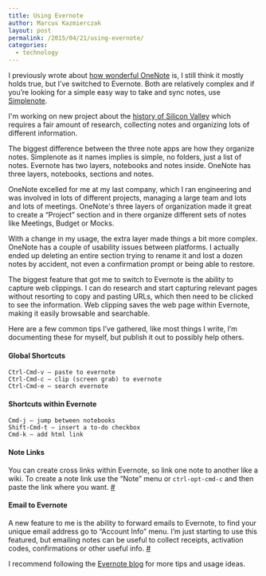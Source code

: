 ```yaml
---
title: Using Evernote
author: Marcus Kazmierczak
layout: post
permalink: /2015/04/21/using-evernote/
categories:
  - technology
---
```


I previously wrote about <a href="https://mkaz.com/2011/01/14/why-microsoft-onenote-kicks-so-much-note-taking-ass/">how wonderful OneNote</a> is, I still think it mostly holds true, but I’ve switched to Evernote. Both are relatively complex and if you’re looking for a simple easy way to take and sync notes, use <a href="http://simplenote.com/">Simplenote</a>.


I'm working on new project about the <a href="http://siliconvalley.town/">history of Silicon Valley</a> which requires a fair amount of research, collecting notes and organizing lots of different information.

The biggest difference between the three note apps are how they organize notes.  Simplenote as it names implies is simple, no folders, just a list of notes.  Evernote has two layers, notebooks and notes inside. OneNote has three layers, notebooks, sections and notes.

OneNote excelled for me at my last company, which I ran engineering and was involved in lots of different projects, managing a large team and lots and lots of meetings. OneNote's three layers of organization made it great to create a “Project” section and in there organize different sets of notes like Meetings, Budget or Mocks.

With a change in my usage, the extra layer made things a bit more complex.  OneNote has a couple of usability issues between platforms. I actually ended up deleting an entire section trying to rename it and lost a dozen notes by accident, not even a confirmation prompt or being able to restore.

The biggest feature that got me to switch to Evernote is the ability to capture web clippings. I can do research and start capturing relevant pages without resorting to copy and pasting URLs, which then need to be clicked to see the information. Web clipping saves the web page within Evernote, making it easily browsable and searchable.

Here are a few common tips I’ve gathered, like most things I write, I’m documenting these for myself, but publish it out to possibly help others.

#### Global Shortcuts

```
Ctrl-Cmd-v — paste to evernote
Ctrl-Cmd-c — clip (screen grab) to evernote
Ctrl-Cmd-e — search evernote
```

#### Shortcuts within Evernote

```
Cmd-j — jump between notebooks
Shift-Cmd-t — insert a to-do checkbox
Cmd-k — add html link
```

#### Note Links

You can create cross links within Evernote, so link one note to another like a wiki. To create a note link use the “Note” menu or `ctrl-opt-cmd-c` and then paste the link where you want. <a href="https://blog.evernote.com/blog/2011/10/21/did-you-know-note-links-and-how-to-use-them/">#</a>


#### Email to Evernote

A new feature to me is the ability to forward emails to Evernote, to find your unique email address go to “Account Info” menu.  I’m just starting to use this featured, but emailing notes can be useful to collect receipts, activation codes, confirmations or other useful info. <a href="https://blog.evernote.com/blog/2015/01/06/email-content-evernote/">#</a>

I recommend following the <a href="http://blog.evernote.com/">Evernote blog</a> for more tips and usage ideas.

